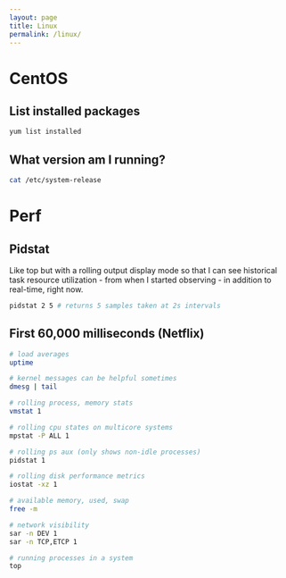 ```yaml
---
layout: page
title: Linux
permalink: /linux/
---
```


# CentOS

## List installed packages

```bash
yum list installed
```

## What version am I running?

```bash
cat /etc/system-release
```

# Perf

## Pidstat

Like top but with a rolling output display mode so that I can see historical task resource utilization - from when I started observing - in addition to real-time, right now.

```bash
pidstat 2 5 # returns 5 samples taken at 2s intervals
```

## First 60,000 milliseconds (Netflix)

```bash
# load averages
uptime

# kernel messages can be helpful sometimes
dmesg | tail

# rolling process, memory stats
vmstat 1

# rolling cpu states on multicore systems
mpstat -P ALL 1

# rolling ps aux (only shows non-idle processes)
pidstat 1

# rolling disk performance metrics
iostat -xz 1

# available memory, used, swap
free -m

# network visibility
sar -n DEV 1
sar -n TCP,ETCP 1

# running processes in a system
top
```
